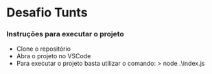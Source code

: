 # Desafio Tunts
### Instruções para executar o projeto
- Clone o repositório
- Abra o projeto no VSCode
- Para executar o projeto basta utilizar o comando:
      > node .\index.js
